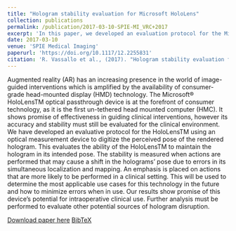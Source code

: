 ```yaml
---
title: "Hologram stability evaluation for Microsoft HoloLens"
collection: publications
permalink: /publication/2017-03-10-SPIE-MI_VRC+2017
excerpt: 'In this paper, we developed an evaluation protocol for the Microsoft HoloLens ability to maintain the hologram in its intended pose.'
date: 2017-03-10
venue: 'SPIE Medical Imaging'
paperurl: 'https://doi.org/10.1117/12.2255831'
citation: 'R. Vassallo et al., (2017). "Hologram stability evaluation for Microsoft HoloLens"; in <i>SPIE Medical Imaging: Image Perception, Observer Performance, and Technology Assessment</i>, 10136, pp. 295-300.'
---
```


Augmented reality (AR) has an increasing presence in the world of image-guided interventions which is amplified by the availability of consumer-grade head-mounted display (HMD) technology. The Microsoft® HoloLensTM optical passthrough device is at the forefront of consumer technology, as it is the first un-tethered head mounted computer (HMC). It shows promise of effectiveness in guiding clinical interventions, however its accuracy and stability must still be evaluated for the clinical environment. We have developed an evaluative protocol for the HoloLensTM using an optical measurement device to digitize the perceived pose of the rendered hologram. This evaluates the ability of the HoloLensTM to maintain the hologram in its intended pose. The stability is measured when actions are performed that may cause a shift in the holograms’ pose due to errors in its simultaneous localization and mapping. An emphasis is placed on actions that are more likely to be performed in a clinical setting. This will be used to determine the most applicable use cases for this technology in the future and how to minimize errors when in use. Our results show promise of this device’s potential for intraoperative clinical use. Further analysis must be performed to evaluate other potential sources of hologram disruption.

[Download paper here](https://doi.org/10.1117/12.2255831) [BibTeX](./../files/bibtex/VRC+2017.bib)